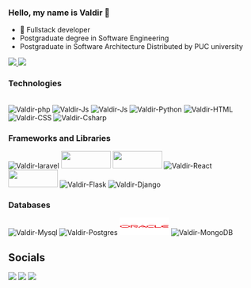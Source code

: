 

### Hello, my name is Valdir 👋

- 🔭 Fullstack developer
- Postgraduate degree in Software Engineering
- Postgraduate in Software Architecture Distributed by PUC university

<div >
  <a href="https://github.com/valdirsillva">
  <img height="200rem" src="https://github-readme-stats.vercel.app/api?username=valdirsillva&show_icons=true&theme=dracula&include_all_commits=true&count_private=true"/>
  <img height="200rem" src="https://github-readme-stats.vercel.app/api/top-langs/?username=valdirsillva&layout=compact&langs_count=20&theme=dark">
  </a>
</div>

### Technologies
  
<div style="display:flex:flex-direction:row;flex-wrap:wrap; gap:30px;"><br>
  <img alt="Valdir-php" style="width:80px;height:35px" src="https://img.shields.io/badge/PHP-000?style=for-the-badge&logo=php&logoColor=311b76">
  <img alt="Valdir-Js" style="width:120px;height:35px;" src="https://img.shields.io/badge/JAVASCRIPT-000?style=for-the-badge&logo=javascript&logoColor=311b76">  

   <img alt="Valdir-Js" style="width:100px;height:35px;" src="https://img.shields.io/badge/node.js-000?style=for-the-badge&logo=node.js&logoColor=311b76">  
  <img alt="Valdir-Python" style="width:100px;height:35px" src="https://img.shields.io/badge/python-000?style=for-the-badge&logo=python&logoColor=311b76">
 
  <img alt="Valdir-HTML" style="width:100px;height:35px" src="https://img.shields.io/badge/HTML5-000?style=for-the-badge&logo=HTML5&logoColor=311b76">
  <img alt="Valdir-CSS" style="width:100px;height:35px" src="https://img.shields.io/badge/CSS-000?style=for-the-badge&logo=CSS3&logoColor=311b76">
  
  <img alt="Valdir-Csharp" style="width:110px;height:35px" src="https://img.shields.io/badge/CSHAP-000?style=for-the-badge&logo=CSHARP&logoColor=311b76">
 
</div>

### Frameworks and Libraries

 <div style="display:flex:flex-direction:row;flex-wrap:wrap; gap:30px;"> 
   <img alt="Valdir-laravel" style="width:100px;height:35px" src="https://img.shields.io/badge/LARAVEL-000?style=for-the-badge&logo=laravel&logoColor=311b76">  
   <img alt="" style="width:100px;height:35px" src="https://img.shields.io/badge/BOOTSTRAP-000?style=for-the-badge&logo=BOOTSTRAP&logoColor=311b76">
   <img style="width:100px;height:35px" src="https://img.shields.io/badge/Jquery-000?style=for-the-badge&logo=Jquery&logoColor=311b76" >
   <img alt="Valdir-React" style="width:100px;height:35px" src="https://img.shields.io/badge/REACT-000?style=for-the-badge&logo=react&logoColor=311b76">
   <img style="width:100px;height:35px"  src="https://img.shields.io/badge/vue.js-000?style=for-the-badge&logo=vue.js&logoColor=311b76">
   <img style="width:100px;height:35px" alt="Valdir-Flask" style="width:100px;height:35px" src="https://img.shields.io/badge/FLASK-000?style=for-the-badge&logo=FLASK&logoColor=311b76">
   <img alt="Valdir-Django" style="width:100px;height:35px" src="https://img.shields.io/badge/DJANGO-000?style=for-the-badge&logo=&logoColor=311b76">
 </div>

### Databases

 <div style="display:flex:flex-direction:row;flex-wrap:wrap; gap:30px;"> 
    <img alt="Valdir-Mysql" style="width:130px;height:35px" src="https://img.shields.io/badge/MYSQL-000?style=for-the-badge&logo=MYSQL&logoColor=311b76">
    <img alt="Valdir-Postgres" style="width:100px;height:35px" src="https://img.shields.io/badge/postgres-000?style=for-the-badge&logo=postgresql&logoColor=311b76">
    <img alt="Valdir-Oracle" style="width:100px;height:35px" src="https://raw.githubusercontent.com/devicons/devicon/master/icons/oracle/oracle-original.svg">
    <img alt="Valdir-MongoDB" style="width:100px;height:35px" src="https://img.shields.io/badge/mongo-000?style=for-the-badge&logo=mongodb&logoColor=311b76">
 </div>

  ## Socials
 <div> 
  <a href="https://web.whatsapp.com/send?phone=+5511977601187&text=Ola&Valdir&,venho&atraves&do&seu&github">
  <img src="https://img.shields.io/badge/WhatsApp-25D366?style=for-the-badge&logo=whatsapp&logoColor=white" target="_blank"></a>
  <a href="mailto:valdirpiresba@gmail.com">
  <img src="https://img.shields.io/badge/-Gmail-%23333?style=for-the-badge&logo=gmail&logoColor=white" target="_blank"></a>
  <a href="https://www.linkedin.com/in/valdir-c-silva/" target="_blank"><img src="https://img.shields.io/badge/-LinkedIn-%230077B5?style=for-the-badge&logo=linkedin&logoColor=white" target="_blank"></a>  
</div>

  
  
 


